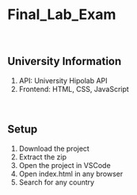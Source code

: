 # Final_Lab_Exam
<br>

## University Information
1. API: University Hipolab API
2. Frontend: HTML, CSS, JavaScript
<br>

## Setup
1. Download the project
2. Extract the zip
3. Open the project in VSCode
4. Open index.html in any browser
5. Search for any country
